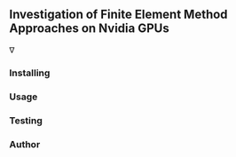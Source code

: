 ## Investigation of Finite Element Method Approaches on Nvidia GPUs
&#8711;
### Installing

### Usage

### Testing

### Author
